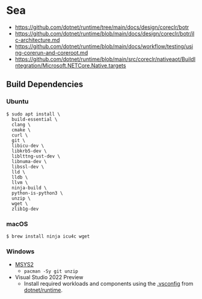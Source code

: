 # Sea

* https://github.com/dotnet/runtime/tree/main/docs/design/coreclr/botr
* https://github.com/dotnet/runtime/blob/main/docs/design/coreclr/botr/ilc-architecture.md
* https://github.com/dotnet/runtime/blob/main/docs/workflow/testing/using-corerun-and-coreroot.md
* https://github.com/dotnet/runtime/blob/main/src/coreclr/nativeaot/BuildIntegration/Microsoft.NETCore.Native.targets

## Build Dependencies

### Ubuntu

```console
$ sudo apt install \
  build-essential \
  clang \
  cmake \
  curl \
  git \
  libicu-dev \
  libkrb5-dev \
  liblttng-ust-dev \
  libnuma-dev \
  libssl-dev \
  lld \
  lldb \
  llvm \
  ninja-build \
  python-is-python3 \
  unzip \
  wget \
  zlib1g-dev
```

### macOS

```command
$ brew install ninja icu4c wget
```

### Windows

* [MSYS2](https://www.msys2.org/)
  * `pacman -Sy git unzip`
* Visual Studio 2022 Preview
  * Install required workloads and components using the [.vsconfig](https://github.com/dotnet/runtime/blob/release/8.0-preview1/.vsconfig) from [dotnet/runtime](https://github.com/dotnet/runtime).
